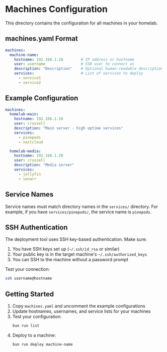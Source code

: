 # Machines Configuration

This directory contains the configuration for all machines in your homelab.

## machines.yaml Format

```yaml
machines:
  machine-name:
    hostname: 192.168.1.10        # IP address or hostname
    user: username                # SSH user to connect as
    description: "Description"    # Optional human-readable description
    services:                     # List of services to deploy
      - service1
      - service2
```

## Example Configuration

```yaml
machines:
  homelab-main:
    hostname: 192.168.1.10
    user: crussell
    description: "Main server - high uptime services"
    services:
      - pinepods
      - nextcloud

  homelab-media:
    hostname: 192.168.1.20
    user: crussell
    description: "Media server"
    services:
      - jellyfin
      - sonarr
```

## Service Names

Service names must match directory names in the `services/` directory. For example, if you have `services/pinepods/`, the service name is `pinepods`.

## SSH Authentication

The deployment tool uses SSH key-based authentication. Make sure:
1. You have SSH keys set up (`~/.ssh/id_rsa` or similar)
2. Your public key is in the target machine's `~/.ssh/authorized_keys`
3. You can SSH to the machine without a password prompt

Test your connection:
```bash
ssh username@hostname
```

## Getting Started

1. Copy `machines.yaml` and uncomment the example configurations
2. Update hostnames, usernames, and service lists for your machines
3. Test your configuration:
   ```bash
   bun run list
   ```
4. Deploy to a machine:
   ```bash
   bun run deploy machine-name
   ```

